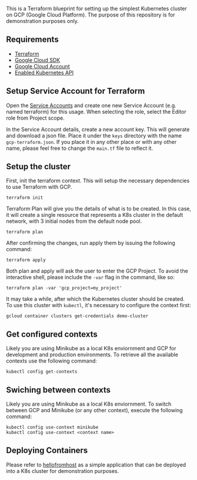 This is a Terraform blueprint for setting up the simplest Kubernetes cluster on GCP (Google Cloud Platform). The purpose of this repository is for demonstration purposes only.

## Requirements

- [Terraform](https://www.terraform.io/downloads.html)
- [Google Cloud SDK](https://cloud.google.com/sdk/)
- [Google Cloud Account](https://console.cloud.google.com)
- [Enabled Kubernetes API](https://console.cloud.google.com/apis/dashboard)

## Setup Service Account for Terraform

Open the [Service Accounts](https://console.cloud.google.com/iam-admin/serviceaccounts) and create one new Service Account (e.g. named terraform) for this usage. When selecting the role, select the Editor role from Project scope.

In the Service Account details, create a new account key. This will generate and download a json file. Place it under the `keys` directory with the name `gcp-terraform.json`. If you place it in any other place or with any other name, please feel free to change the `main.tf` file to reflect it.

## Setup the cluster

First, init the terraform context. This will setup the necessary dependencies to use Terraform with GCP.

    terraform init

Terraform Plan will give you the details of what is to be created. In this case, it will create a single resource that represents a K8s cluster in the default network, with 3 initial nodes from the default node pool.

    terraform plan

After confirming the changes, run apply them by issuing the following command:

    terraform apply

Both plan and apply will ask the user to enter the GCP Project. To avoid the interactive shell, please include the `-var` flag in the command, like so:

    terraform plan -var 'gcp_project=my_project'

It may take a while, after which the Kubernetes cluster should be created. To use this cluster with `kubectl`, it's necessary to configure the context first:

    gcloud container clusters get-credentials demo-cluster

## Get configured contexts

Likely you are using Minikube as a local K8s enviornment and GCP for development and production environments. To retrieve all the available contexts use the following command:

    kubectl config get-contexts

## Swiching between contexts

Likely you are using Minikube as a local K8s enviornment. To switch between GCP and Minikube (or any other context), execute the following command:

    kubectl config use-context minikube
    kubectl config use-context <context name>

## Deploying Containers

Please refer to [hellofromhost](https://github.com/picadoh/hellofromhost) as a simple application that can be deployed into a K8s cluster for demonstration purposes.